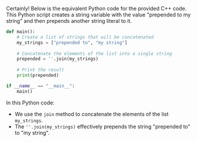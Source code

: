  Certainly! Below is the equivalent Python code for the provided C++ code. This Python script creates a string variable with the value "prepended to my string" and then prepends another string literal to it.

```python
def main():
    # Create a list of strings that will be concatenated
    my_strings = ["prepended to", "my string"]
    
    # Concatenate the elements of the list into a single string
    prepended = ''.join(my_strings)
    
    # Print the result
    print(prepended)

if __name__ == "__main__":
    main()
```

In this Python code:
- We use the `join` method to concatenate the elements of the list `my_strings`.
- The `''.join(my_strings)` effectively prepends the string "prepended to" to "my string".
